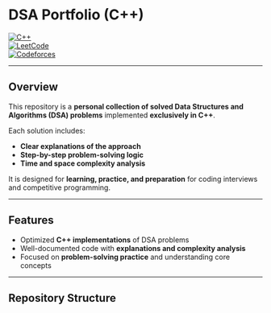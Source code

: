 # DSA Portfolio (C++)

[![C++](https://img.shields.io/badge/Language-C++-00599C?logo=c%2B%2B)](https://isocpp.org/)  
[![LeetCode](https://img.shields.io/badge/LeetCode-Problem%20Solving-F79F1F?logo=leetcode)](https://leetcode.com/)  
[![Codeforces](https://img.shields.io/badge/Codeforces-Competitive%20Programming-1F8ACB?logo=codeforces)](https://codeforces.com/)  

---

## Overview

This repository is a **personal collection of solved Data Structures and Algorithms (DSA) problems** implemented **exclusively in C++**.  

Each solution includes:
- **Clear explanations of the approach**
- **Step-by-step problem-solving logic**
- **Time and space complexity analysis**

It is designed for **learning, practice, and preparation** for coding interviews and competitive programming.  

---

## Features

- Optimized **C++ implementations** of DSA problems  
- Well-documented code with **explanations and complexity analysis**  
- Focused on **problem-solving practice** and understanding core concepts  

---

## Repository Structure

